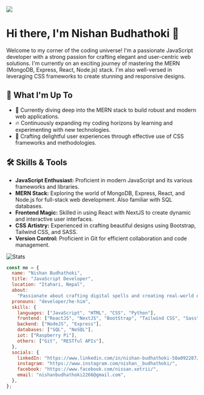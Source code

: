 ![](https://komarev.com/ghpvc/?username=nishanbudhathoki2266&color=green&style=flat-square)

# Hi there, I'm Nishan Budhathoki 👋

Welcome to my corner of the coding universe! I'm a passionate JavaScript developer with a strong passion for crafting elegant and user-centric web solutions. I'm currently on an exciting journey of mastering the MERN (MongoDB, Express, React, Node.js) stack. I'm also well-versed in leveraging CSS frameworks to create stunning and responsive designs.

## 🚀 What I'm Up To

- 🌱 Currently diving deep into the MERN stack to build robust and modern web applications.
- 🔥 Continuously expanding my coding horizons by learning and experimenting with new technologies.
- 🎨 Crafting delightful user experiences through effective use of CSS frameworks and methodologies.

## 🛠️ Skills & Tools

- **JavaScript Enthusiast:** Proficient in modern JavaScript and its various frameworks and libraries.
- **MERN Stack:** Exploring the world of MongoDB, Express, React, and Node.js for full-stack web development. Also familiar with SQL databases.
- **Frontend Magic:** Skilled in using React with NextJS to create dynamic and interactive user interfaces.
- **CSS Artistry:** Experienced in crafting beautiful designs using Bootstrap, Tailwind CSS, and SASS.
- **Version Control:** Proficient in Git for efficient collaboration and code management.

![Stats](https://github-readme-stats.vercel.app/api?username=nishanbudhathoki2266&show_icons=true)

```javascript
const me = {
  name: "Nishan Budhathoki",
  title: "JavaScript Developer",
  location: "Itahari, Nepal",
  about:
    "Passionate about crafting digital spells and creating real-world enchantments.",
  pronouns: "developer/he-him",
  skills: {
    languages: ["JavaScript", "HTML", "CSS", "Python"],
    frontend: ["ReactJS", "NextJS", "BootStrap", "Tailwind CSS", "Sass"],
    backend: ["NodeJS", "Express"],
    databases: ["SQL", "NoSQL"],
    iot: ["Raspberry Pi"],
    others: ["Git", "RESTful APIs"],
  },
  socials: {
    linkedIn: "https://www.linkedin.com/in/nishan-budhathoki-58a092287/",
    instagram: "https://www.instagram.com/nishan__budhathoki/",
    facebook: "https://www.facebook.com/nissan.xetrii/",
    email: "nishanbudhathoki2266@gmail.com",
  },
};
```
